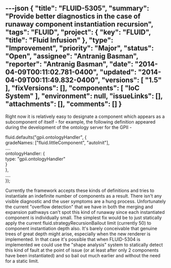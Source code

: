 ---json
{
  "title": "FLUID-5305",
  "summary": "Provide better diagnostics in the case of runaway component instantiation recursion",
  "tags": "FLUID",
  "project": {
    "key": "FLUID",
    "title": "Fluid Infusion"
  },
  "type": "Improvement",
  "priority": "Major",
  "status": "Open",
  "assignee": "Antranig Basman",
  "reporter": "Antranig Basman",
  "date": "2014-04-09T00:11:02.781-0400",
  "updated": "2014-04-09T00:11:49.832-0400",
  "versions": [
    "1.5"
  ],
  "fixVersions": [],
  "components": [
    "IoC System"
  ],
  "environment": null,
  "issueLinks": [],
  "attachments": [],
  "comments": []
}
---
Right now it is relatively easy to designate a component which appears as a subcomponent of itself - for example, the following definition appeared during the development of the ontology server for the GPII -&#x20;

fluid.defaults("gpii.ontologyHandler", {\
gradeNames: \["fluid.littleComponent", "autoInit"],\
.... \
ontologyHandler: {\
type: "gpii.ontologyHandler"\
}\
},\
.... \
});

Currently the framework accepts these kinds of definitions and tries to instantiate an indefinite number of components as a result. There isn't any visible diagnostic and the user symptoms are a hung process. Unfortunately the current "overflow detection" that we have in both the merging and expansion pathways can't spot this kind of runaway since each instantiated component is individually small. The simplest fix would be to just statically apply the current fluid.strategyRecursionBailout limit (currently 50) to component instantiation depth also. It's barely conceivable that genuine trees of great depth might arise, especially when the new renderer is implemented. In that case it's possible that when FLUID-5304 is implemented we could use the "shape analysis" system to statically detect this kind of fault at the point of issue (or at least after only 2 components have been instantiated) and so bail out much earlier and without the need for a static limit.

        